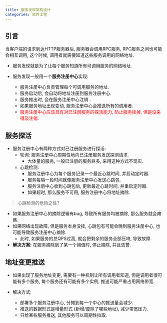 ```yaml
---
title: 服务发现架构设计
categories: 软件工程
---
```




## 引言

当客户端的请求到达HTTP服务器后, 服务器会调用RPC服务, RPC服务之间也可能会相互调用, 这个时候, 调用者就需要知道这些服务调用的网络地址. 

* 服务发现就是为了让每个服务知道所有可调用服务的网络地址.

* 服务发现一般用一个**服务注册中心**实现:
  * 服务注册中心负责管理每个可调用服务的地址.
  * 服务启动后, 会自动将地址注册到服务注册中心.
  * 服务推出时, 会在服务注册中心注销 .
  * 如果服务地址出现变动, 服务注册中心会推送所有的调用者.
  * <font color=red>服务注册中心应该具有对已注册服务的探活能力, 防止服务挂掉, 但是没来得及注销.</font>



## 服务探活

* 服务注册中心有两种方式对已注册服务进行探活:
  * 轮询: 服务注册中心周期性地向已注册服务发送探测请求.
    * 大体量的服务, 一般已注册的服务巨多, 采用这种方式不现实.
  * 心跳检测: 
    * 服务注册中心为每个服务记录一个最近心跳时间, 并启动定时器.
    * 服务每隔一段时间就像服务注册中心发送心跳包.
    * 服务注册中心收到心跳包后, 更新最近心跳时间, 并重启定时器.
    * 如果超时, 那么服务不可用, 服务注册中心将地址摘除.

> 心跳检测的危险之处?

* 如果服务注册中心的摘除逻辑有bug, 导致所有服务均被摘除, 那么服务就会瘫痪.
* 如果网络出现故障, 但是服务本身没挂, 心跳包有可能会晚到服务注册中心, 也可能导致服务注册中心摘除.
  * 此时, 如果服务的总QPS过高, 就会把剩余的服务全部压垮, 导致故障.
* **解决方案:** 在服务摘除到了某一个阈值时, 停止摘除, 并且告警.

## 地址变更推送

* 如果出现了服务地址变更, 需要有一种机制让所有调用者知道, 但是调用者很可能有多个服务, 每个服务还有可能有多个实例, 推送可能严重占用网络带宽.

* 解决方式:
  * 部署多个服务注册中心, 分摊到每一个中心的推送量会减少.
  * 推送的数据形式是增量形式 (新增/废除了哪些地址), 减少带宽压力.
  * 只给某些服务推送, 其他服务可以周期性拉取.